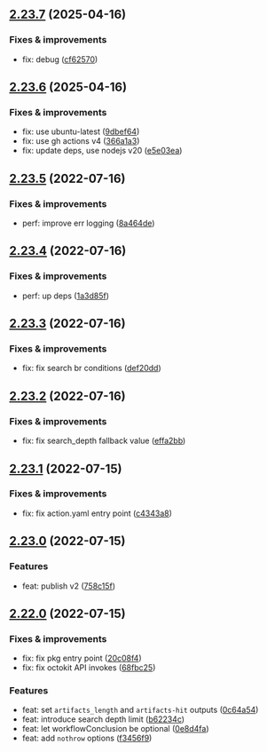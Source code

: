 ## [2.23.7](https://github.com/qiwi-forks/action-download-artifact/compare/v2.23.6...v2.23.7) (2025-04-16)

### Fixes & improvements
* fix: debug ([cf62570](https://github.com/qiwi-forks/action-download-artifact/commit/cf6257028dc423e2e3bd27e4b02a6d449db8e82e))

## [2.23.6](https://github.com/qiwi-forks/action-download-artifact/compare/v2.23.5...v2.23.6) (2025-04-16)

### Fixes & improvements
* fix: use ubuntu-latest ([9dbef64](https://github.com/qiwi-forks/action-download-artifact/commit/9dbef64f5e12b77d750d1bc1a224806626f3a088))
* fix: use gh actions v4 ([366a1a3](https://github.com/qiwi-forks/action-download-artifact/commit/366a1a3b1b41f50d2020f1aaa48cdf891892595f))
* fix: update deps, use nodejs v20 ([e5e03ea](https://github.com/qiwi-forks/action-download-artifact/commit/e5e03ea1b1b5f6bd03a5d560fdff1eca31990ad4))

## [2.23.5](https://github.com/qiwi-forks/action-download-artifact/compare/v2.23.4...v2.23.5) (2022-07-16)

### Fixes & improvements
* perf: improve err logging ([8a464de](https://github.com/qiwi-forks/action-download-artifact/commit/8a464de0f1110090e96d508cc98f62c115f31735))

## [2.23.4](https://github.com/qiwi-forks/action-download-artifact/compare/v2.23.3...v2.23.4) (2022-07-16)

### Fixes & improvements
* perf: up deps ([1a3d85f](https://github.com/qiwi-forks/action-download-artifact/commit/1a3d85f07d088780199eb84fa46e5deaa432ec21))

## [2.23.3](https://github.com/qiwi-forks/action-download-artifact/compare/v2.23.2...v2.23.3) (2022-07-16)

### Fixes & improvements
* fix: fix search br conditions ([def20dd](https://github.com/qiwi-forks/action-download-artifact/commit/def20dd3efcf38f551b75ab8db2141c83cf56a5b))

## [2.23.2](https://github.com/qiwi-forks/action-download-artifact/compare/v2.23.1...v2.23.2) (2022-07-16)

### Fixes & improvements
* fix: fix search_depth fallback value ([effa2bb](https://github.com/qiwi-forks/action-download-artifact/commit/effa2bb36d345a829b706193c12e99eef57330a0))

## [2.23.1](https://github.com/qiwi-forks/action-download-artifact/compare/v2.23.0...v2.23.1) (2022-07-15)

### Fixes & improvements
* fix: fix action.yaml entry point ([c4343a8](https://github.com/qiwi-forks/action-download-artifact/commit/c4343a8f7144c75b5a5def444f4c93a37a30b5c6))

## [2.23.0](https://github.com/qiwi-forks/action-download-artifact/compare/v2.22.0...v2.23.0) (2022-07-15)

### Features
* feat: publish v2 ([758c15f](https://github.com/qiwi-forks/action-download-artifact/commit/758c15fe13439bab409ca02ed49783eef2734bc0))

## [2.22.0](https://github.com/qiwi-forks/action-download-artifact/compare/v2.21.1...v2.22.0) (2022-07-15)

### Fixes & improvements
* fix: fix pkg entry point ([20c08f4](https://github.com/qiwi-forks/action-download-artifact/commit/20c08f49b7edf3eaab7d7291dcc19ab9c470ca5c))
* fix: fix octokit API invokes ([68fbc25](https://github.com/qiwi-forks/action-download-artifact/commit/68fbc25766d83362fbe5d598c4331a9c02e2644a))

### Features
* feat: set `artifacts_length` and `artifacts-hit` outputs ([0c64a54](https://github.com/qiwi-forks/action-download-artifact/commit/0c64a54c2da6b465d2f19807fc08af698846d506))
* feat: introduce search depth limit ([b62234c](https://github.com/qiwi-forks/action-download-artifact/commit/b62234cad1febfdff7183c4cfb36fbb782860368))
* feat: let workflowConclusion be optional ([0e8d4fa](https://github.com/qiwi-forks/action-download-artifact/commit/0e8d4fa4f2f50d0a28dd6b694b0e92783ab9c85e))
* feat: add `nothrow` options ([f3456f9](https://github.com/qiwi-forks/action-download-artifact/commit/f3456f9e0c605faabb132eb7d262929bb42fb2be))
